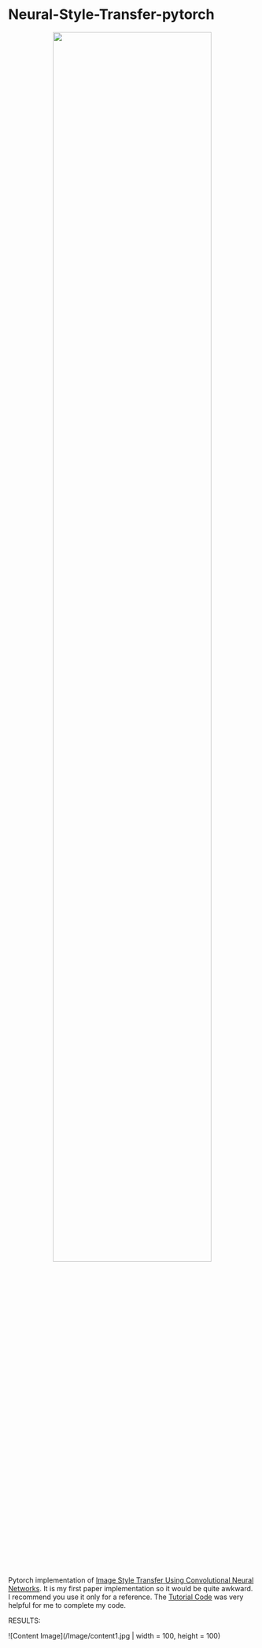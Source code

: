 # Neural-Style-Transfer-pytorch

<p align="center"><img width="80%" src="assets/nst_model.png" /></p>

Pytorch implementation of [Image Style Transfer Using Convolutional Neural Networks](https://www.cv-foundation.org/openaccess/content_cvpr_2016/papers/Gatys_Image_Style_Transfer_CVPR_2016_paper.pdf). It is my first paper implementation so it would be quite awkward. I recommend you use it only for a reference. The [Tutorial Code](https://pytorch.org/tutorials/advanced/neural_style_tutorial.html) was very helpful for me to complete my code.

RESULTS:

![Content Image](/Image/content1.jpg | width = 100, height = 100)
